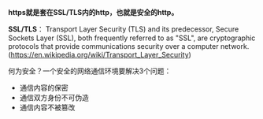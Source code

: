 **https就是套在SSL/TLS内的http，也就是安全的http。**     

**SSL/TLS**：
Transport Layer Security (TLS) and its predecessor, Secure Sockets Layer (SSL), both frequently referred to as "SSL", are cryptographic protocols that provide communications security over a computer network.                  
(https://en.wikipedia.org/wiki/Transport_Layer_Security)      

何为安全？一个安全的网络通信环境要解决3个问题：
- 通信内容的保密
- 通信双方身份不可伪造
- 通信内容不被篡改
